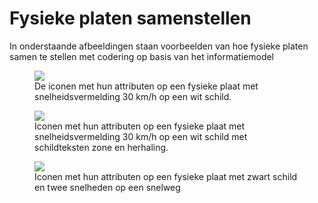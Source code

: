 # Fysieke platen samenstellen


In onderstaande afbeeldingen staan voorbeelden van hoe fysieke platen samen te stellen met codering op basis van het informatiemodel


<figure>
<img src="./hoofdstukken/media/fysiekeplaat30kmh.PNG">
<figcaption>De iconen met hun attributen op een fysieke plaat met snelheidsvermelding 30 km/h op een wit schild.</caption>
</figure>

<figure>
<img src="./hoofdstukken/media/fysiekeplaatschildteksten.PNG">
<figcaption>Iconen met hun attributen op een fysieke plaat met snelheidsvermelding 30 km/h op een wit schild met schildteksten zone en herhaling. </caption>
</figure>


<figure>
<img src="./hoofdstukken/media/fysiekeplaattweesnelheden.PNG">
<figcaption>Iconen met hun attributen op een fysieke plaat met zwart schild en twee snelheden op een snelweg</caption>
</figure>



